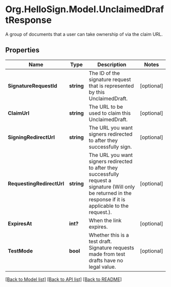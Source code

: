 # Org.HelloSign.Model.UnclaimedDraftResponse
A group of documents that a user can take ownership of via the claim URL.

## Properties

Name | Type | Description | Notes
------------ | ------------- | ------------- | -------------
**SignatureRequestId** | **string** |  The ID of the signature request that is represented by this UnclaimedDraft.  | [optional] 
**ClaimUrl** | **string** |  The URL to be used to claim this UnclaimedDraft.  | [optional] 
**SigningRedirectUrl** | **string** |  The URL you want signers redirected to after they successfully sign.  | [optional] 
**RequestingRedirectUrl** | **string** |  The URL you want signers redirected to after they successfully request a signature (Will only be returned in the response if it is applicable to the request.).  | [optional] 
**ExpiresAt** | **int?** |  When the link expires.  | [optional] 
**TestMode** | **bool** |  Whether this is a test draft. Signature requests made from test drafts have no legal value.  | [optional] 

[[Back to Model list]](../README.md#documentation-for-models) [[Back to API list]](../README.md#documentation-for-api-endpoints) [[Back to README]](../README.md)

